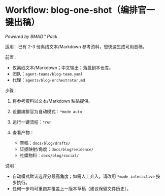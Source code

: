 # Workflow: blog-one-shot（编排官一键出稿）

_Powered by BMAD™ Pack_

适用：已有 2-3 份离线文本/Markdown 参考资料，想快速生成可用首稿。

前置：

- 仅离线文本/Markdown；中文输出；落盘到本仓库。
- 团队：`agent-teams/blog-team.yaml`
- 代理：`agents/blog-orchestrator.md`

步骤：

1) 将参考资料以文本/Markdown 粘贴提供。
2) 设置编排官为自动模式：`*mode auto`
3) 运行一键流程：`*run`
4) 查看产物：

   - 草稿：`docs/blog/drafts/`
   - 证据映射/角度：`docs/blog/evidence/`
   - 社媒物料：`docs/blog/social/`

说明：

- 自动模式默认选评分最高角度；如需人工介入，请改用 `*mode interactive` 按步执行。
- 任何一步均可重跑并覆盖上一版本草稿（建议保留文件历史）。
